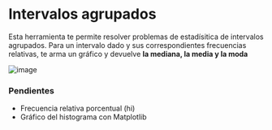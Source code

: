 # Intervalos agrupados

Esta herramienta te permite resolver problemas de estadísitica de intervalos agrupados. Para un intervalo dado y sus correspondientes frecuencias relativas, te arma un gráfico y devuelve <b>la mediana, la media y la moda</b>

![image](https://user-images.githubusercontent.com/27651332/207667591-727ba39a-7351-4ae0-8bf9-db5cf501742b.png)

### Pendientes

- Frecuencia relativa porcentual (hi)
- Gráfico del histograma con Matplotlib
